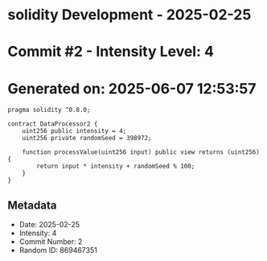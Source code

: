﻿# solidity Development - 2025-02-25
# Commit #2 - Intensity Level: 4
# Generated on: 2025-06-07 12:53:57
```solidity
pragma solidity ^0.8.0;

contract DataProcessor2 {
    uint256 public intensity = 4;
    uint256 private randomSeed = 398972;

    function processValue(uint256 input) public view returns (uint256) {
        return input * intensity + randomSeed % 100;
    }
}
```
## Metadata
- Date: 2025-02-25
- Intensity: 4
- Commit Number: 2
- Random ID: 869467351
